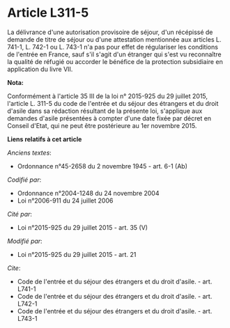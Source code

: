# Article L311-5

La délivrance d'une autorisation provisoire de séjour, d'un récépissé de demande de titre de séjour ou d'une attestation
mentionnée aux articles L. 741-1, 
L. 742-1 ou L. 743-1 n'a pas pour effet de régulariser les conditions de l'entrée en France, sauf s'il s'agit d'un étranger
qui s'est vu reconnaître la qualité de réfugié ou accorder le bénéfice de la protection subsidiaire en application du livre
VII.

**Nota:**

Conformément à l'article 35 III de la loi n° 2015-925 du 29 juillet 2015, l'article L. 311-5 du code de l'entrée et du séjour
des étrangers et du droit d'asile dans sa rédaction résultant de la présente loi, s'applique aux demandes d'asile présentées
à compter d'une date fixée par décret en Conseil d'Etat, qui ne peut être postérieure au 1er novembre 2015.

**Liens relatifs à cet article**

_Anciens textes_:

  - Ordonnance n°45-2658 du 2 novembre 1945 - art. 6-1 (Ab)

_Codifié par_:

  - Ordonnance n°2004-1248 du 24 novembre 2004
  - Loi n°2006-911 du 24 juillet 2006

_Cité par_:

  - Loi n°2015-925 du 29 juillet 2015 - art. 35 (V)

_Modifié par_:

  - Loi n°2015-925 du 29 juillet 2015 - art. 21

_Cite_:

  - Code de l'entrée et du séjour des étrangers et du droit d'asile. - art. L741-1
  - Code de l'entrée et du séjour des étrangers et du droit d'asile. - art. L742-1
  - Code de l'entrée et du séjour des étrangers et du droit d'asile. - art. L743-1
